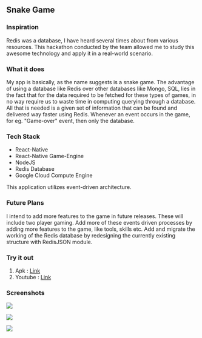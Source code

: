 ## Snake Game

### Inspiration

Redis was a database, I have heard several times about from various resources. This hackathon conducted by the team allowed me to study this awesome technology and apply it in a real-world scenario.

### What it does

My app is basically, as the name suggests is a snake game. The advantage of using a database like Redis over other databases like Mongo, SQL, lies in the fact that for the data required to be fetched for these types of games, in no way require us to waste time in computing querying through a database. All that is needed is a given set of information that can be found and delivered way faster using Redis. Whenever an event occurs in the game, for eg. "Game-over" event, then only the database.

### Tech Stack

- React-Native
- React-Native Game-Engine
- NodeJS
- Redis Database
- Google Cloud Compute Engine

This application utilizes event-driven architecture.

### Future Plans

I intend to add more features to the game in future releases. These will include two player gaming.
Add more of these events driven processes by adding more features to the game, like tools, skills etc.
Add and migrate the working of the Redis database by redesigning the currently existing structure with RedisJSON module.

### Try it out

1.  Apk : [Link](https://drive.google.com/open?id=1SJFrtwDQsehiJN6T7Zpz9J8Bv7w7wx21)
2.  Youtube : [Link](https://www.youtube.com/watch?v=5TTC36gBgY4&feature=youtu.be)

### Screenshots

![](https://i.imgur.com/SwX1vq6.jpg)

![](https://i.imgur.com/0kWe5kg.jpg)

![](https://i.imgur.com/tFiVjDP.jpg)
